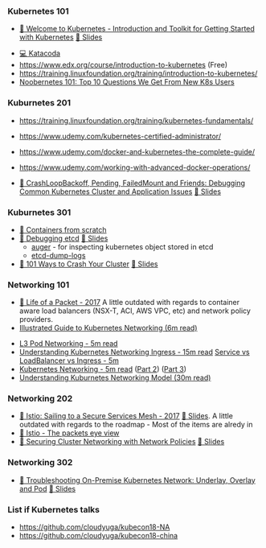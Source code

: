 
### Kubernetes 101

* [🎥 Welcome to Kubernetes - Introduction and Toolkit for Getting Started with Kubernetes](https://www.youtube.com/watch?v=TkCDUFR6xqw) [📄 Slides](https://schd.ws/hosted_files/kccncna17/44/KubeCon-talk.pp.pdf)
- [💻 Katacoda](https://www.katacoda.com/courses/kubernetes)
- https://www.edx.org/course/introduction-to-kubernetes (Free)
- https://training.linuxfoundation.org/training/introduction-to-kubernetes/
- [Noobernetes 101: Top 10 Questions We Get From New K8s Users](https://youtube.com/watch?v=Y7enbKBBDhA)

### Kuburnetes 201

- https://training.linuxfoundation.org/training/kubernetes-fundamentals/
- https://www.udemy.com/kubernetes-certified-administrator/
- https://www.udemy.com/docker-and-kubernetes-the-complete-guide/
- https://www.udemy.com/working-with-advanced-docker-operations/

- [🎥 CrashLoopBackoff, Pending, FailedMount and Friends: Debugging Common Kubernetes Cluster and Application Issues](https://www.youtube.com/watch?v=7FOCG5kua1w) [📄 Slides](https://schd.ws/hosted_files/kccncna17/be/CrashLoopBackoff-Pending-FailedMount-and-Friends-draft.pdf)

### Kuburnetes 301

* [🎥 Containers from scratch](https://www.youtube.com/watch?v=8fi7uSYlOdc)
* [🎥 Debugging etcd](https://youtube.com/watch?v=NVMZBBQ9hsM) [📄 Slides](https://schd.ws/hosted_files/kccna18/a5/Kubecon%20Seattle_%20Debugging%20etcd.pdf)
  * [auger](https://github.com/jpbetz/auger) - for inspecting kubernetes object stored in etcd
  * [etcd-dump-logs](https://github.com/etcd-io/etcd/tree/master/tools/etcd-dump-logs)
* [🎥 101 Ways to Crash Your Cluster](https://www.youtube.com/watch?v=xZO9nx6GBu0) [📄 Slides](https://schd.ws/hosted_files/kccncna17/20/KubeCon%20NA%202017-101%20Ways%20to%20Crash%20Your%20Cluster.pdf)


### Networking 101

- [🎥 Life of a Packet - 2017](https://www.youtube.com/watch?v=0Omvgd7Hg1I)
A little outdated with regards to container aware load balancers (NSX-T, ACI, AWS VPC, etc) and network policy providers.
- [Illustrated Guide to Kubernetes Networking (6m read)](https://itnext.io/an-illustrated-guide-to-kubernetes-networking-part-1-d1ede3322727)

* [L3 Pod Networking - 5m read](https://cloudnativelabs.github.io/post/2017-05-22-kube-pod-networking/)
* [Understanding Kubernetes Networking Ingress - 15m read](https://medium.com/google-cloud/understanding-kubernetes-networking-ingress-1bc341c84078)
[Service vs LoadBalancer vs Ingress - 5m](https://medium.com/google-cloud/kubernetes-nodeport-vs-loadbalancer-vs-ingress-when-should-i-use-what-922f010849e0)
* [Kubernetes Networking - 5m read](https://www.level-up.one/kubernetes-networking-pods-levelup/) ([Part 2](https://www.level-up.one/kubernetes-networking-series-two/)) ([Part 3](https://www.level-up.one/kubernetes-networking-3-level-up/))
* [Understanding Kuburnetes Networking Model (30m read)](https://sookocheff.com/post/kubernetes/understanding-kubernetes-networking-model/)

### Networking 202

* [🎥 Istio: Sailing to a Secure Services Mesh - 2017](https://www.youtube.com/watch?v=HMofcmTD444) [📄 Slides](https://schd.ws/hosted_files/kccncna17/21/KubeCon2017%20-%20Istio%20Security.pdf).
  A little outdated with regards to the roadmap - Most of the items are alredy in
* [🎥 Istio - The packets eye view](https://www.youtube.com/watch?v=zJnYuFsLHfY)
* [🎥 Securing Cluster Networking with Network Policies](https://www.youtube.com/watch?v=3gGpMmYeEO8) [📄 Slides](https://schd.ws/hosted_files/kccncna17/46/ahmetb%20KubeCon%202017%20NA%20%E2%80%93%20Network%20Policies.pdf)

### Networking 302
* [🎥 Troubleshooting On-Premise Kubernetes Network: Underlay, Overlay and Pod](https://youtube.com/watch?v=pCJZ39RqY1s) [📄 Slides](https://schd.ws/hosted_files/kccna18/a6/Troubleshooting%20On-Premise%20Kubernetes%20Network_%20Underlay%2C%20Overlay%20and%20Pod%20V4.pdf)


### List if Kubernetes talks

* https://github.com/cloudyuga/kubecon18-NA
* https://github.com/cloudyuga/kubecon18-china



